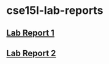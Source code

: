 # cse15l-lab-reports
## [Lab Report 1](https://kachunleung.github.io/cse15l-lab-reports/lab1)
## [Lab Report 2](https://kachunleung.github.io/cse15l-lab-reports/lab2)
